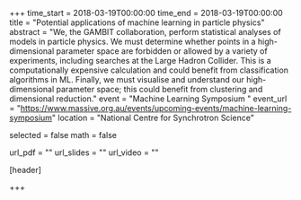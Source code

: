 +++
time_start = 2018-03-19T00:00:00
time_end = 2018-03-19T00:00:00
title = "Potential applications of machine learning in particle physics"
abstract = "We, the GAMBIT collaboration, perform statistical analyses of models in particle physics. We must determine whether points in a high-dimensional parameter space are forbidden or allowed by a variety of experiments, including searches at the Large Hadron Collider. This is a computationally expensive calculation and could benefit from classification algorithms in ML. Finally, we must visualise and understand our high-dimensional parameter space; this could benefit from clustering and dimensional reduction."
event = "Machine Learning Symposium "
event_url = "https://www.massive.org.au/events/upcoming-events/machine-learning-symposium"
location = "National Centre for Synchrotron Science"

selected = false
math = false

url_pdf = ""
url_slides = ""
url_video = ""

[header]

+++
